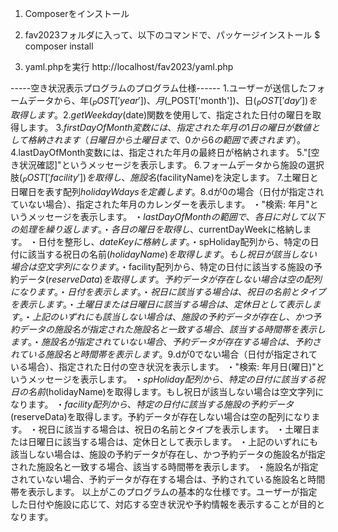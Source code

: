 1. Composerをインストール

2. fav2023フォルダに入って、以下のコマンドで、パッケージインストール
  $ composer install

3. yaml.phpを実行
  http://localhost/fav2023/yaml.php

-----空き状況表示プログラムのプログラム仕様------
1.ユーザーが送信したフォームデータから、年($_POST['year'])、月($_POST['month'])、日($_POST['day'])を取得します。
2.getWeekday($date)関数を使用して、指定された日付の曜日を取得します。
3.$firstDayOfMonth変数には、指定された年月の1日の曜日が数値として格納されます（日曜日から土曜日まで、0から6の範囲で表されます）。
4.$lastDayOfMonth変数には、指定された年月の最終日が格納されます。
5."[空き状況確認]"というメッセージを表示します。
6.フォームデータから施設の選択肢($_POST['facility'])を取得し、施設名($facilityName)を決定します。
7.土曜日と日曜日を表す配列$holidayWdaysを定義します。
8.$dが0の場合（日付が指定されていない場合）、指定された年月のカレンダーを表示します。
  ・"検索: 年月"というメッセージを表示します。
  ・$lastDayOfMonthの範囲で、各日に対して以下の処理を繰り返します。 
    ・各日の曜日を取得し、$currentDayWeekに格納します。
    ・日付を整形し、$dateKeyに格納します。
    ・$spHoliday配列から、特定の日付に該当する祝日の名前($holidayName)を取得します。もし祝日が該当しない場合は空文字列になります。
    ・$facility配列から、特定の日付に該当する施設の予約データ($reserveData)を取得します。予約データが存在しない場合は空の配列になります。
    ・日付を表示します。
    ・祝日に該当する場合は、祝日の名前とタイプを表示します。
    ・土曜日または日曜日に該当する場合は、定休日として表示します。
    ・上記のいずれにも該当しない場合は、施設の予約データが存在し、かつ予約データの施設名が指定された施設名と一致する場合、該当する時間帯を表示します。
    ・施設名が指定されていない場合、予約データが存在する場合は、予約されている施設名と時間帯を表示します。
9.$dが0でない場合（日付が指定されている場合）、指定された日付の空き状況を表示します。
  ・"検索: 年月日(曜日)"というメッセージを表示します。
  ・$spHoliday配列から、特定の日付に該当する祝日の名前($holidayName)を取得します。もし祝日が該当しない場合は空文字列になります。
  ・$facility配列から、特定の日付に該当する施設の予約データ($reserveData)を取得します。予約データが存在しない場合は空の配列になります。
  ・祝日に該当する場合は、祝日の名前とタイプを表示します。
  ・土曜日または日曜日に該当する場合は、定休日として表示します。
  ・上記のいずれにも該当しない場合は、施設の予約データが存在し、かつ予約データの施設名が指定された施設名と一致する場合、該当する時間帯を表示します。
  ・施設名が指定されていない場合、予約データが存在する場合は、予約されている施設名と時間帯を表示します。
以上がこのプログラムの基本的な仕様です。ユーザーが指定した日付や施設に応じて、対応する空き状況や予約情報を表示することが目的となります。
